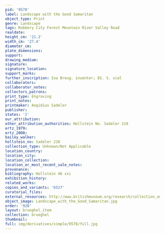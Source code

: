 ```yaml
---
pid: '9578'
label: Landscape with the Good Samaritan
object_type: Print
genre: Landscape
tags: Robbery City Forest Mountain River Valley Road
realdate: 
height_cm: '21.2'
width_cm: '27.4'
diameter_cm: 
plate_dimensions: 
support: 
drawing_medium: 
signature: 
signature_location: 
support_marks: 
further_inscription: Ioa Breug. inuentor; EG. S. scal
collaborators: 
collaborator_notes: 
collectors_patrons: 
print_type: Engraving
print_notes: 
printmaker: Aegidius Sadeler
publisher: 
states: '2'
our_attribution: 
other_attribution_authorities: Hollstein No. Sadeler 218
ertz_1979: 
ertz_2008: 
bailey_walker: 
hollstein_no: Sadeler 218
collection_type: Unknown/Not Applicable
location_country: 
location_city: 
location_collection: 
location_or_most_recent_sale_notes: 
provenance: 
bibliography: Hollstein 46 xxi
exhibition_history: 
related_works: 
copies_and_variants: '6527'
curatorial_files: 
external_resources: http://www.britishmuseum.org/research/collection_online/collection_object_details.aspx?assetId=690205001&objectId=3228578&partId=1
object_image: Landscape_with_the_Good_Samaritan.jpg
order: '920'
layout: brueghel_item
collection: brueghel
thumbnail: 
full: img/derivatives/simple/9578/full.jpg
---
```

